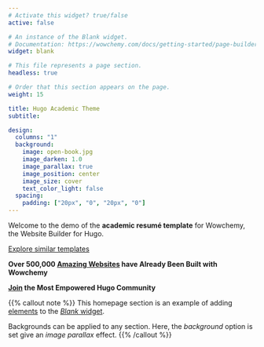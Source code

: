 ```yaml
---
# Activate this widget? true/false
active: false

# An instance of the Blank widget.
# Documentation: https://wowchemy.com/docs/getting-started/page-builder/
widget: blank

# This file represents a page section.
headless: true

# Order that this section appears on the page.
weight: 15

title: Hugo Academic Theme
subtitle:

design:
  columns: "1"
  background:
    image: open-book.jpg
    image_darken: 1.0
    image_parallax: true
    image_position: center
    image_size: cover
    text_color_light: false
  spacing:
    padding: ["20px", "0", "20px", "0"]
---
```


Welcome to the demo of the **academic resumé template** for Wowchemy, the Website Builder for Hugo.

[Explore similar templates](https://wowchemy.com/templates/)

**Over 500,000 [Amazing Websites](https://wowchemy.com/) have Already Been Built with Wowchemy**

**[Join](https://wowchemy.com/templates/) the Most Empowered Hugo Community**

{{% callout note %}}
This homepage section is an example of adding [elements](https://wowchemy.com/docs/content/writing-markdown-latex/) to the [*Blank* widget](https://wowchemy.com/docs/getting-started/page-builder/).

Backgrounds can be applied to any section. Here, the *background* option is set give an *image parallax* effect.
{{% /callout %}}
